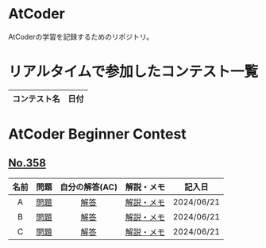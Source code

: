 # AtCoder
AtCoderの学習を記録するためのリポジトリ。

# リアルタイムで参加したコンテスト一覧
| コンテスト名 | 日付 |
| ---- | ---- |

# AtCoder Beginner Contest
## [No.358](https://atcoder.jp/contests/abc358)
<!-- | A | [問題]() | [解答]() | [解説・メモ]() | 2024/00/00 | -->
| 名前 | 問題 | 自分の解答(AC) | 解説・メモ | 記入日 |
| :----: | :----: | :----: | :----: | :----: |
| A | [問題](https://atcoder.jp/contests/abc358/tasks/abc358_a) | [解答](https://github.com/ishihara0507/AtCoder/blob/main/ABC_358/A) | [解説・メモ](https://github.com/ishihara0507/AtCoder/issues/1) | 2024/06/21 |
| B | [問題](https://atcoder.jp/contests/abc358/tasks/abc358_b) | [解答](https://github.com/ishihara0507/AtCoder/blob/main/ABC_358/B) | [解説・メモ](https://github.com/ishihara0507/AtCoder/issues/2) | 2024/06/21 |
| C | [問題](https://atcoder.jp/contests/abc358/tasks/abc358_c) | [解答](https://github.com/ishihara0507/AtCoder/blob/main/ABC_358/C) | [解説・メモ](https://github.com/ishihara0507/AtCoder/issues/3) | 2024/06/21 |
